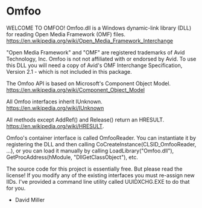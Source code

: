 # Omfoo

WELCOME TO OMFOO!
Omfoo.dll is a Windows dynamic-link library (DLL) for reading Open Media Framework (OMF) files.
https://en.wikipedia.org/wiki/Open_Media_Framework_Interchange

"Open Media Framework" and "OMF" are registered trademarks of Avid Technology, Inc.
Omfoo is not not affiliated with or endorsed by Avid. To use this DLL you will need a copy
of Avid's OMF Interchange Specification, Version 2.1 - which is not included in this package.

The Omfoo API is based on Microsoft's Component Object Model.
https://en.wikipedia.org/wiki/Component_Object_Model

All Omfoo interfaces inherit IUnknown.
https://en.wikipedia.org/wiki/IUnknown

All methods except AddRef() and Release() return an HRESULT.
https://en.wikipedia.org/wiki/HRESULT.

Omfoo's container interface is called OmfooReader. You can instantiate it by registering
the DLL and then calling CoCreateInstance(CLSID_OmfooReader, ...), or you can load it manually
by calling LoadLibrary("Omfoo.dll"), GetProcAddress(hModule, "DllGetClassObject"), etc.

The source code for this project is essentially free. But please read the license! If you modify
any of the existing interfaces you must re-assign new IIDs. I've provided a command line utility
called UUIDXCHG.EXE to do that for you.

- David Miller
